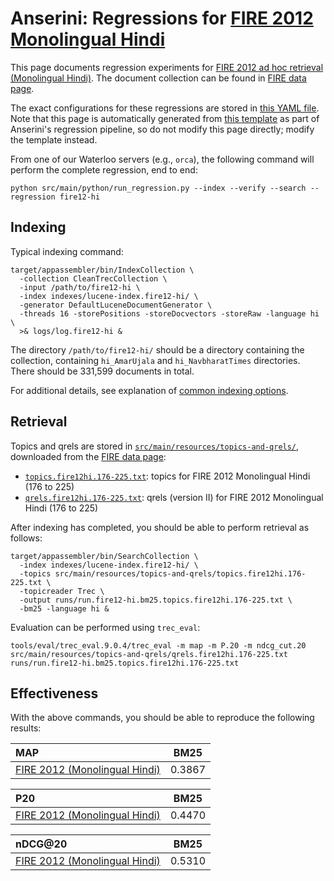 # Anserini: Regressions for [FIRE 2012 Monolingual Hindi](https://www.isical.ac.in/~fire/2012/adhoc.html)

This page documents regression experiments for [FIRE 2012 ad hoc retrieval (Monolingual Hindi)](https://www.isical.ac.in/~fire/2012/adhoc.html).
The document collection can be found in [FIRE data page](http://fire.irsi.res.in/fire/static/data).

The exact configurations for these regressions are stored in [this YAML file](../src/main/resources/regression/fire12-hi.yaml).
Note that this page is automatically generated from [this template](../src/main/resources/docgen/templates/fire12-hi.template) as part of Anserini's regression pipeline, so do not modify this page directly; modify the template instead.

From one of our Waterloo servers (e.g., `orca`), the following command will perform the complete regression, end to end:

```
python src/main/python/run_regression.py --index --verify --search --regression fire12-hi
```

## Indexing

Typical indexing command:

```
target/appassembler/bin/IndexCollection \
  -collection CleanTrecCollection \
  -input /path/to/fire12-hi \
  -index indexes/lucene-index.fire12-hi/ \
  -generator DefaultLuceneDocumentGenerator \
  -threads 16 -storePositions -storeDocvectors -storeRaw -language hi \
  >& logs/log.fire12-hi &
```

The directory `/path/to/fire12-hi/` should be a directory containing the collection, containing `hi_AmarUjala` and `hi_NavbharatTimes` directories.
There should be 331,599 documents in total.

For additional details, see explanation of [common indexing options](common-indexing-options.md).

## Retrieval

Topics and qrels are stored in [`src/main/resources/topics-and-qrels/`](../src/main/resources/topics-and-qrels/), downloaded from the [FIRE data page](http://fire.irsi.res.in/fire/static/data):

+ [`topics.fire12hi.176-225.txt`](../src/main/resources/topics-and-qrels/topics.fire12hi.176-225.txt): topics for FIRE 2012 Monolingual Hindi (176 to 225)
+ [`qrels.fire12hi.176-225.txt`](../src/main/resources/topics-and-qrels/qrels.fire12hi.176-225.txt): qrels (version II) for FIRE 2012 Monolingual Hindi (176 to 225)

After indexing has completed, you should be able to perform retrieval as follows:

```
target/appassembler/bin/SearchCollection \
  -index indexes/lucene-index.fire12-hi/ \
  -topics src/main/resources/topics-and-qrels/topics.fire12hi.176-225.txt \
  -topicreader Trec \
  -output runs/run.fire12-hi.bm25.topics.fire12hi.176-225.txt \
  -bm25 -language hi &
```

Evaluation can be performed using `trec_eval`:

```
tools/eval/trec_eval.9.0.4/trec_eval -m map -m P.20 -m ndcg_cut.20 src/main/resources/topics-and-qrels/qrels.fire12hi.176-225.txt runs/run.fire12-hi.bm25.topics.fire12hi.176-225.txt
```

## Effectiveness

With the above commands, you should be able to reproduce the following results:

| MAP                                                                                                          | BM25      |
|:-------------------------------------------------------------------------------------------------------------|-----------|
| [FIRE 2012 (Monolingual Hindi)](../src/main/resources/topics-and-qrels/topics.fire12en.176-225.txt)          | 0.3867    |


| P20                                                                                                          | BM25      |
|:-------------------------------------------------------------------------------------------------------------|-----------|
| [FIRE 2012 (Monolingual Hindi)](../src/main/resources/topics-and-qrels/topics.fire12en.176-225.txt)          | 0.4470    |


| nDCG@20                                                                                                      | BM25      |
|:-------------------------------------------------------------------------------------------------------------|-----------|
| [FIRE 2012 (Monolingual Hindi)](../src/main/resources/topics-and-qrels/topics.fire12en.176-225.txt)          | 0.5310    |
